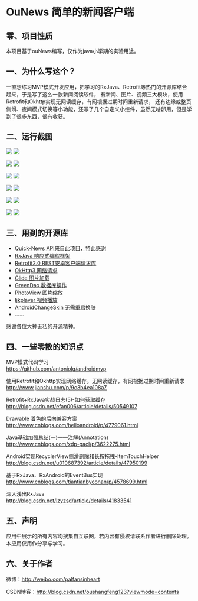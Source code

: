 # OuNews 简单的新闻客户端 #

## 零、项目性质 ##

本项目基于ouNews编写，仅作为java小学期的实验用途。

## 一、为什么写这个？ ##

一直想练习MVP模式开发应用，把学习的RxJava、Retrofit等热门的开源库结合起来，于是写了这么一款新闻阅读软件，
有新闻、图片、视频三大模块，使用Retrofit和Okhttp实现无网读缓存，有网根据过期时间重新请求，
还有边缘或整页侧滑、夜间模式切换等小功能，还写了几个自定义小控件，虽然无啥卵用，但是学到了很多东西，很有收获。

## 二、运行截图 ##

![](/pic/1.png) 
![](/pic/2.png) 

![](/pic/3.png) 
![](/pic/4.png) 

![](/pic/5.png) 
![](/pic/6.png) 

![](/pic/7.png) 
![](/pic/8.png) 

![](/pic/9.png) 
![](/pic/10.png) 

![](/pic/11.png) 
![](/pic/12.png)

## 三、用到的开源库 ##
* [Quick-News API来自此项目，特此感谢](https://github.com/tigerguixh/QuickNews)
* [RxJava 响应式编程框架](https://github.com/ReactiveX/RxJava)
* [Retrofit2.0 REST安卓客户端请求库](https://github.com/square/retrofit)
* [OkHttp3 网络请求](https://github.com/square/okhttp)
* [Glide 图片加载](https://github.com/bumptech/glide)
* [GreenDao 数据库操作](https://github.com/greenrobot/greenDAO)
* [PhotoView 图片缩放](https://github.com/chrisbanes/PhotoView)
* [Ijkplayer 视频播放](https://github.com/Bilibili/ijkplayer)
* [AndroidChangeSkin 无需重启换肤](https://github.com/hongyangAndroid/AndroidChangeSkin)
* ......

感谢各位大神无私的开源精神。

## 四、一些零散的知识点 ##

MVP模式代码学习<br>https://github.com/antoniolg/androidmvp</br>

使用Retrofit和Okhttp实现网络缓存。无网读缓存，有网根据过期时间重新请求<br>http://www.jianshu.com/p/9c3b4ea108a7</br>

Retrofit+RxJava实战日志(5)-如何获取缓存<br>http://blog.csdn.net/efan006/article/details/50549107</br>

Drawable 着色的后向兼容方案<br>http://www.cnblogs.com/helloandroid/p/4779061.html</br>

Java基础加强总结(一)——注解(Annotation)<br>http://www.cnblogs.com/xdp-gacl/p/3622275.html</br>

Android实现RecyclerView侧滑删除和长按拖拽-ItemTouchHelper<br>http://blog.csdn.net/u010687392/article/details/47950199</br>

基于RxJava、RxAndroid的EventBus实现<br>http://www.cnblogs.com/tiantianbyconan/p/4578699.html</br>

深入浅出RxJava<br>http://blog.csdn.net/lzyzsd/article/details/41833541</br>

## 五、声明 ##

应用中展示的所有内容均搜集自互联网，若内容有侵权请联系作者进行删除处理。本应用仅用作分享与学习。

## 六、关于作者 ##

微博：http://weibo.com/palfansinheart

CSDN博客：http://blog.csdn.net/oushangfeng123?viewmode=contents























